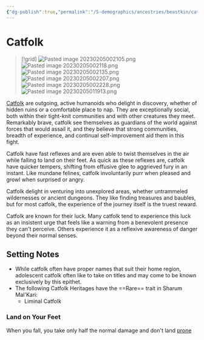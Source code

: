 ```yaml
---
{"dg-publish":true,"permalink":"/5-demographics/ancestries/beastkin/catfolk/","noteIcon":""}
---
```


# Catfolk

>[!grid]
>![Pasted image 20230205002105.png](/img/user/x.%20Assets/Attachments/Pasted%20image%2020230205002105.png)
>![Pasted image 20230205002118.png](/img/user/x.%20Assets/Attachments/Pasted%20image%2020230205002118.png)
>![Pasted image 20230205002135.png](/img/user/x.%20Assets/Attachments/Pasted%20image%2020230205002135.png)
>![Pasted image 20230205002207.png](/img/user/x.%20Assets/Attachments/Pasted%20image%2020230205002207.png)
>![Pasted image 20230205002228.png](/img/user/x.%20Assets/Attachments/Pasted%20image%2020230205002228.png)
>![Pasted image 20230205011913.png](/img/user/x.%20Assets/Attachments/Pasted%20image%2020230205011913.png)

[Catfolk](https://2e.aonprd.com/Ancestries.aspx?ID=17) are outgoing, active humanoids who delight in discovery, whether of hidden ruins or a comfortable place to nap. They are exceptionally social, both within their tight-knit communities and with other creatures they meet. Remarkably brave, catfolk see themselves as guardians of the world against forces that would assail it, and they believe that strong communities, breadth of experience, and continual self-improvement aid them in this fight. 

Catfolk have fast reflexes and are even able to twist themselves in the air while falling to land on their feet. As quick as these reflexes are, catfolk have quicker tempers, shifting from effusive glee to aggrieved fury in an instant. Like mundane felines, catfolk involuntarily purr when pleased and growl when surprised or angry. 

Catfolk delight in venturing into unexplored areas, whether untrammeled wildernesses or ancient dungeons. They like finding treasures and baubles, but for most catfolk, the experience of the journey itself is the truest reward.

Catfolk are known for their luck. Many catfolk tend to experience this luck as an insistent urge that feels like a warning from a benevolent presence they can't perceive. Others experience it as a reflexive awareness of danger beyond their normal senses.

## Setting Notes

- While catfolk often have proper names that suit their home region, adolescent catfolk often like to take on titles and may come to  be known exclusively by this epithet.
- The following Catfolk Heritages have the ==Rare== trait in Sharum Mal'Kari:
	- Liminal Catfolk

### Land on Your Feet

When you fall, you take only half the normal damage and don't land [prone](https://2e.aonprd.com/Conditions.aspx?ID=31)

